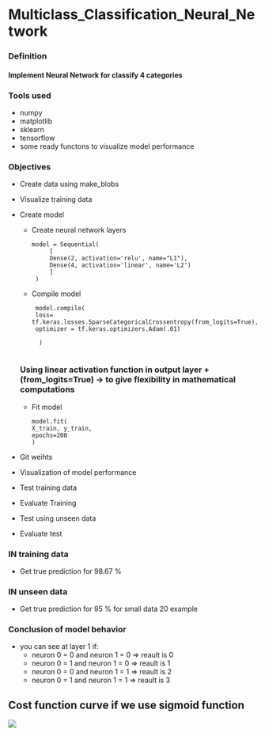 # Multiclass_Classification_Neural_Network

### Definition
#### Implement Neural Network for classify 4 categories

### Tools used 
- numpy
- matplotlib
- sklearn
- tensorflow
- some ready functons to visualize model performance 

### Objectives
- Create data using make_blobs
- Visualize training data
- Create model
   - Create neural network layers
     ```
     model = Sequential(
          [
          Dense(2, activation='relu', name="L1"),
          Dense(4, activation='linear', name='L2')
          ]
      )
      ```
   - Compile model 
     ```
      model.compile(
      loss= tf.keras.losses.SparseCategoricalCrossentropy(from_logits=True),
      optimizer = tf.keras.optimizers.Adam(.01)
  
       )
    
   ### Using linear activation function in output layer + (from_logits=True) -> to give flexibility in mathematical computations 

  - Fit model
    ```
    model.fit(
    X_train, y_train,
    epochs=200
    )
- Git weihts 
- Visualization of model performance
- Test training data
- Evaluate Training
- Test using unseen data
- Evaluate test

###  IN training data 
 - Get true prediction for 98.67 % 
###   IN unseen data 
 - Get true prediction for 95 %  for small data 20 example 
     
### Conclusion of model behavior
  - you can see at layer 1 if:
     - neuron 0 = 0 and neuron 1 = 0 => reault is 0
     - neuron 0 = 1 and neuron 1 = 0 => reault is 1
     - neuron 0 = 0 and neuron 1 = 1 => reault is 2
     - neuron 0 = 1 and neuron 1 = 1 => reault is 3


## Cost function curve if we use sigmoid function 
<img src="https://github.com/lotaa/Predict_Car_Price/assets/99848721/06d6116a-a706-47d4-b1db-f205af21ccfb">
























  
